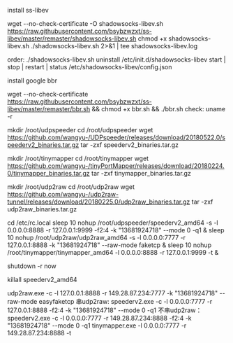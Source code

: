 install ss-libev

wget --no-check-certificate -O shadowsocks-libev.sh https://raw.githubusercontent.com/bsybzwzxt/ss-libev/master/remaster/shadowsocks-libev.sh
chmod +x shadowsocks-libev.sh
./shadowsocks-libev.sh 2>&1 | tee shadowsocks-libev.log

order:
./shadowsocks-libev.sh uninstall
/etc/init.d/shadowsocks-libev start | stop | restart | status
/etc/shadowsocks-libev/config.json


install google bbr

wget --no-check-certificate https://raw.githubusercontent.com/bsybzwzxt/ss-libev/master/remaster/bbr.sh && chmod +x bbr.sh && ./bbr.sh
check:
uname -r


mkdir /root/udpspeeder
cd /root/udpspeeder
wget https://github.com/wangyu-/UDPspeeder/releases/download/20180522.0/speederv2_binaries.tar.gz
tar -zxf speederv2_binaries.tar.gz

mkdir /root/tinymapper
cd /root/tinymapper
wget https://github.com/wangyu-/tinyPortMapper/releases/download/20180224.0/tinymapper_binaries.tar.gz
tar -zxf tinymapper_binaries.tar.gz

mkdir /root/udp2raw
cd /root/udp2raw
wget https://github.com/wangyu-/udp2raw-tunnel/releases/download/20180225.0/udp2raw_binaries.tar.gz
tar -zxf udp2raw_binaries.tar.gz


cd /etc/rc.local
sleep 10
nohup /root/udpspeeder/speederv2_amd64 -s -l 0.0.0.0:8888 -r 127.0.0.1:9999 -f2:4 -k "13681924718" --mode 0 -q1 &
sleep 10
nohup /root/udp2raw/udp2raw_amd64 -s -l 0.0.0.0:7777 -r 127.0.0.1:8888 -k "13681924718" --raw-mode faketcp &
sleep 10
nohup /root/tinymapper/tinymapper_amd64 -l 0.0.0.0:8888 -r 127.0.0.1:9999 -t &

shutdown -r now

killall speederv2_amd64


udp2raw.exe -c -l 127.0.0.1:8888 -r 149.28.87.234:7777 -k "13681924718" --raw-mode easyfaketcp
串udp2raw:
speederv2.exe -c -l 0.0.0.0:7777 -r 127.0.0.1:8888 -f2:4 -k "13681924718" --mode 0 -q1
不串udp2raw：
speederv2.exe -c -l 0.0.0.0:7777 -r 149.28.87.234:8888 -f2:4 -k "13681924718" --mode 0 -q1
tinymapper.exe -l 0.0.0.0:7777 -r 149.28.87.234:8888 -t
